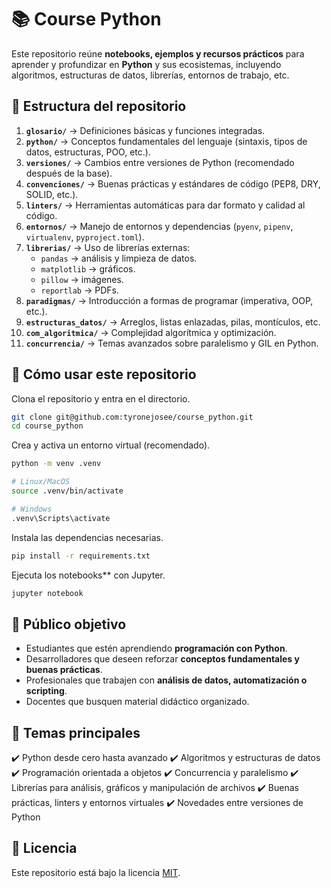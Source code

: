# 📚 Course Python

Este repositorio reúne **notebooks, ejemplos y recursos prácticos** para aprender y profundizar en **Python** y sus ecosistemas, incluyendo algoritmos, estructuras de datos, librerías, entornos de trabajo, etc.

## 📂 Estructura del repositorio

1. **`glosario/`** → Definiciones básicas y funciones integradas.
2. **`python/`** → Conceptos fundamentales del lenguaje (sintaxis, tipos de datos, estructuras, POO, etc.).
3. **`versiones/`** → Cambios entre versiones de Python (recomendado después de la base).
4. **`convenciones/`** → Buenas prácticas y estándares de código (PEP8, DRY, SOLID, etc.).
5. **`linters/`** → Herramientas automáticas para dar formato y calidad al código.
6. **`entornos/`** → Manejo de entornos y dependencias (`pyenv`, `pipenv`, `virtualenv`, `pyproject.toml`).
7. **`librerias/`** → Uso de librerías externas:
   * `pandas` → análisis y limpieza de datos.
   * `matplotlib` → gráficos.
   * `pillow` → imágenes.
   * `reportlab` → PDFs.
8. **`paradigmas/`** → Introducción a formas de programar (imperativa, OOP, etc.).
9. **`estructuras_datos/`** → Arreglos, listas enlazadas, pilas, montículos, etc.
10. **`com_algoritmica/`** → Complejidad algorítmica y optimización.
11. **`concurrencia/`** → Temas avanzados sobre paralelismo y GIL en Python.

## 🚀 Cómo usar este repositorio

Clona el repositorio y entra en el directorio.

```bash
git clone git@github.com:tyronejosee/course_python.git
cd course_python
```

Crea y activa un entorno virtual (recomendado).

```bash
python -m venv .venv

# Linux/MacOS
source .venv/bin/activate

# Windows
.venv\Scripts\activate
```

Instala las dependencias necesarias.

```bash
pip install -r requirements.txt
```

Ejecuta los notebooks** con Jupyter.

```bash
jupyter notebook
```

## 🎯 Público objetivo

* Estudiantes que estén aprendiendo **programación con Python**.
* Desarrolladores que deseen reforzar **conceptos fundamentales y buenas prácticas**.
* Profesionales que trabajen con **análisis de datos, automatización o scripting**.
* Docentes que busquen material didáctico organizado.

## 📖 Temas principales

✔️ Python desde cero hasta avanzado
✔️ Algoritmos y estructuras de datos
✔️ Programación orientada a objetos
✔️ Concurrencia y paralelismo
✔️ Librerías para análisis, gráficos y manipulación de archivos
✔️ Buenas prácticas, linters y entornos virtuales
✔️ Novedades entre versiones de Python

## 📜 Licencia

Este repositorio está bajo la licencia [MIT](LICENSE).
